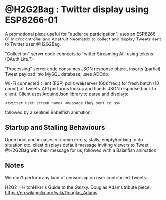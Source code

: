 @H2G2Bag : Twitter display using ESP8266-01
============================================

A promotional piece useful for "audience participation", uses an ESP8266-01 microcontroller and Adafruit Neomatrix to collect and display Tweets sent to Twitter user @H2G2Bag.

"Collection" server code connects to Twitter Streaming API using tokens (OAuth Lite.?)

"Processing" server code consumes JSON response object, inserts (partial) Tweet payload into MySQL database, uses ADOdb.

Wi-Fi connected client (ESP) polls webserver (60s freq.) for fresh batch (10 count) of Tweets. API performs lookup and hands JSON response back to client. Client uses ArduinoJson library to parse and displays:

	<twitter_user_screen_name> <message they sent to us>

followed by a sentinel Babelfish animation.

Startup and Stalling Behaviours
-------------------------------
Upon boot and in cases of comm errors, stalls, empty/nothing to do situation etc. client displays default message inviting viewers to Tweet @H2G2Bag with their message for us, followed with a Babelfish animation.

Notes
-----

We don't perform any kind of censorship on user contributed Tweets.

H2G2 = HitchHiker's Guide to the Galaxy.
Douglas Adams tribute piece.
https://en.wikipedia.org/wiki/Douglas_Adams
